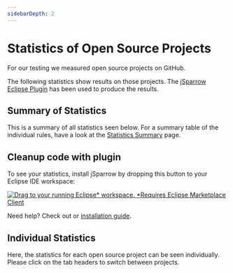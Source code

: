 ```yaml
---
sidebarDepth: 2
---
```


# Statistics of Open Source Projects

For our testing we measured open source projects on GitHub.

The following statistics show results on those projects.
The [jSparrow Eclipse Plugin](/eclipse/getting-started.html) has been used to produce the results.

<h2>Summary of Statistics</h2>

This is a summary of all statistics seen below. For a summary table of the individual rules, have a look at the [Statistics Summary](/statistics/statistics-summary.html) page. 

<StatisticsSummary />

<div style="">

## Cleanup code with plugin
To see your statistics, install jSparrow by dropping this button to your Eclipse IDE workspace:

[![Drag to your running Eclipse* workspace. *Requires Eclipse Marketplace Client](https://marketplace.eclipse.org/sites/all/themes/solstice/public/images/marketplace/btn-install.svg)](https://marketplace.eclipse.org/marketplace-client-intro?mpc_install=3503691 "Drag to your running Eclipse* workspace. *Requires Eclipse Marketplace Client")

Need help? Check out or [installation guide](/eclipse/installation-guide.html#requirements).

</div>

<h2>Individual Statistics</h2>

Here, the statistics for each open source project can be seen individually. Please click on the tab headers to switch between projects. 

<open-source-statistics />
